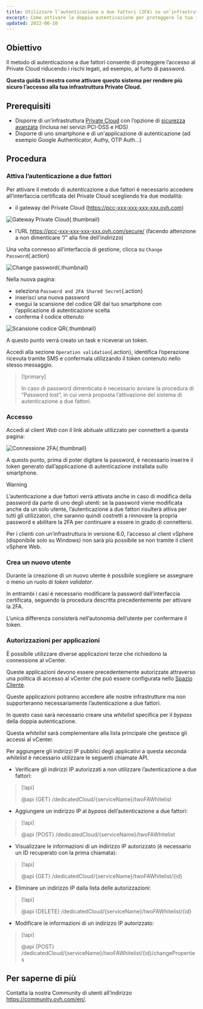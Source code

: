 ```yaml
---
title: Utilizzare l’autenticazione a due fattori (2FA) su un’infrastruttura Private Cloud
excerpt: Come attivare la doppia autenticazione per proteggere la tua infrastruttura
updated: 2022-06-10
---
```


## Obiettivo

Il metodo di autenticazione a due fattori consente di proteggere l’accesso al Private Cloud riducendo i rischi legati, ad esempio, al furto di password.

**Questa guida ti mostra come attivare questo sistema per rendere più sicuro l’accesso alla tua infrastruttura Private Cloud.**
 
## Prerequisiti

- Disporre di un’infrastruttura [Private Cloud](https://www.ovhcloud.com/it/enterprise/products/hosted-private-cloud/) con l’opzione di [sicurezza avanzata](https://www.ovhcloud.com/it/enterprise/products/hosted-private-cloud/safety-compliance/sddc/) (inclusa nei servizi PCI-DSS e HDS)
- Disporre di uno smartphone e di un'applicazione di autenticazione (ad esempio Google Authenticator, Authy, OTP Auth...)

## Procedura

### Attiva l’autenticazione a due fattori

Per attivare il metodo di autenticazione a due fattori è necessario accedere all’interfaccia certificata del Private Cloud scegliendo tra due modalità:
	
- il gateway del Private Cloud (https://pcc-xxx-xxx-xxx-xxx.ovh.com) 

![Gateway Private Cloud](images/gatewayPCC.jpg){.thumbnail}

- l’URL https://pcc-xxx-xxx-xxx-xxx.ovh.com/secure/ (facendo attenzione a non dimenticare “/” alla fine dell’indirizzo)

Una volta connesso all’interfaccia di gestione, clicca su `Change Password`{.action}

![Change password](images/selectChangePassword.png){.thumbnail}

Nella nuova pagina:
	
* seleziona `Password and 2FA Shared Secret`{.action}
* inserisci una nuova password 
* esegui la scansione del codice QR dal tuo smartphone con l’applicazione di autenticazione scelta
* conferma il codice ottenuto

![Scansione codice QR](images/scanQRcode.png){.thumbnail}

A questo punto verrà creato un task e riceverai un token.

Accedi alla sezione `Operation validation`{.action}, identifica l’operazione ricevuta tramite SMS e confermala utilizzando il token contenuto nello stesso messaggio.

> [!primary]
>
> In caso di password dimenticata è necessario avviare la procedura di “Password lost”, in cui verrà proposta l’attivazione del sistema di autenticazione a due fattori. 
>

### Accesso

Accedi al client *Web* con il link abituale utilizzato per connetterti a questa pagina:

![Connessione 2FA](images/2FAtoken.png){.thumbnail}

A questo punto, prima di poter digitare la password, è necessario inserire il token generato dall’applicazione di autenticazione installata sullo smartphone.

> [!warning]
>
> L’autenticazione a due fattori verrà attivata anche in caso di modifica della password da parte di uno degli utenti: se la password viene modificata anche da un solo utente, l’autenticazione a due fattori risulterà attiva per tutti gli utilizzatori, che saranno quindi costretti a rinnovare la propria password e abilitare la 2FA per continuare a essere in grado di connettersi.
>
> Per i clienti con un’infrastruttura in versione 6.0, l’accesso al client vSphere (disponibile solo su Windows) non sarà più possibile se non tramite il client vSphere Web.
>

### Crea un nuovo utente

Durante la creazione di un nuovo utente è possibile scegliere se assegnare o meno un ruolo di *token validator*.

In entrambi i casi è necessario modificare la password dall’interfaccia certificata, seguendo la procedura descritta precedentemente per attivare la 2FA.

L’unica differenza consisterà nell’autonomia dell’utente per confermare il token.

### Autorizzazioni per applicazioni

È possibile utilizzare diverse applicazioni terze che richiedono la connessione al vCenter.

Queste applicazioni devono essere precedentemente autorizzate attraverso una politica di accesso al vCenter che può essere configurata nello [Spazio Cliente](/pages/cloud/private-cloud/manager_ovh_private_cloud#sicurezza).

Queste applicazioni potranno accedere alle nostre infrastrutture ma non supporteranno necessariamente l’autenticazione a due fattori.

In questo caso sarà necessario creare una *whitelist* specifica per il *bypass* della doppia autenticazione.

Questa *whitelist* sarà complementare alla lista principale che gestisce gli accessi al vCenter.

Per aggiungere gli indirizzi IP pubblici degli applicativi a questa seconda *whitelist* è necessario utilizzare le seguenti chiamate API. 

- Verificare gli indirizzi IP autorizzati a non utilizzare l’autenticazione a due fattori:

> [!api]
>
> @api {GET} /dedicatedCloud/{serviceName}/twoFAWhitelist
>

- Aggiungere un indirizzo IP al *bypass* dell’autenticazione a due fattori:

> [!api]
>
> @api {POST} /dedicatedCloud/{serviceName}/twoFAWhitelist
>

- Visualizzare le informazioni di un indirizzo IP autorizzato (è necessario un ID recuperato con la prima chiamata):

> [!api]
>
> @api {GET} /dedicatedCloud/{serviceName}/twoFAWhitelist/{id}
>

- Eliminare un indirizzo IP dalla lista delle autorizzazioni:

> [!api]
>
> @api {DELETE} /dedicatedCloud/{serviceName}/twoFAWhitelist/{id}
>

- Modificare le informazioni di un indirizzo IP autorizzato:

> [!api]
>
> @api {POST} /dedicatedCloud/{serviceName}/twoFAWhitelist/{id}/changeProperties
>

## Per saperne di più

Contatta la nostra Community di utenti all’indirizzo <https://community.ovh.com/en/>.

